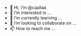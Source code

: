 - 👋 Hi, I’m @caallaa
- 👀 I’m interested in ...
- 🌱 I’m currently learning ...
- 💞️ I’m looking to collaborate on ...
- 📫 How to reach me ...

<!---
caallaa/caallaa is a ✨ special ✨ repository because its `README.md` (this file) appears on your GitHub profile.
You can click the Preview link to take a look at your changes.
--->
